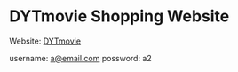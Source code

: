 # DYTmovie Shopping Website
Website: <a href="http://52.26.82.166:8080/fabflix">DYTmovie</a>

username: a@email.com possword: a2
